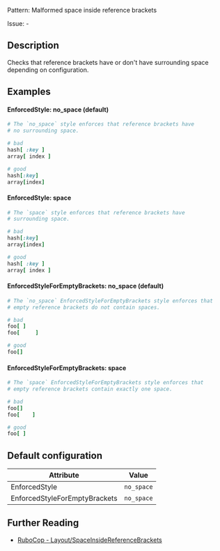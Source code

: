 Pattern: Malformed space inside reference brackets

Issue: -

## Description

Checks that reference brackets have or don't have surrounding space depending on configuration.

## Examples

#### EnforcedStyle: no_space (default)

```ruby
# The `no_space` style enforces that reference brackets have
# no surrounding space.

# bad
hash[ :key ]
array[ index ]

# good
hash[:key]
array[index]
```
#### EnforcedStyle: space

```ruby
# The `space` style enforces that reference brackets have
# surrounding space.

# bad
hash[:key]
array[index]

# good
hash[ :key ]
array[ index ]
```
#### EnforcedStyleForEmptyBrackets: no_space (default)

```ruby
# The `no_space` EnforcedStyleForEmptyBrackets style enforces that
# empty reference brackets do not contain spaces.

# bad
foo[ ]
foo[     ]

# good
foo[]
```
#### EnforcedStyleForEmptyBrackets: space

```ruby
# The `space` EnforcedStyleForEmptyBrackets style enforces that
# empty reference brackets contain exactly one space.

# bad
foo[]
foo[    ]

# good
foo[ ]
```

## Default configuration

Attribute | Value
--- | ---
EnforcedStyle | `no_space`
EnforcedStyleForEmptyBrackets | `no_space`

## Further Reading

* [RuboCop - Layout/SpaceInsideReferenceBrackets](https://rubocop.readthedocs.io/en/latest/cops_layout/#layoutspaceinsidereferencebrackets)
